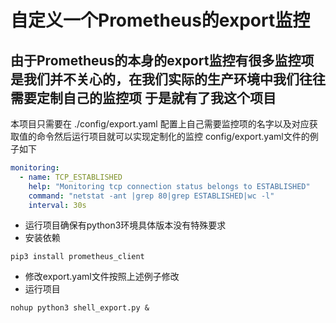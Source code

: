 # 自定义一个Prometheus的export监控
## 由于Prometheus的本身的export监控有很多监控项是我们并不关心的，在我们实际的生产环境中我们往往需要定制自己的监控项 于是就有了我这个项目

本项目只需要在 ./config/export.yaml 配置上自己需要监控项的名字以及对应获取值的命令然后运行项目就可以实现定制化的监控
config/export.yaml文件的例子如下
```yaml
monitoring:
  - name: TCP_ESTABLISHED 
    help: "Monitoring tcp connection status belongs to ESTABLISHED"
    command: "netstat -ant |grep 80|grep ESTABLISHED|wc -l"
    interval: 30s

```

* 运行项目确保有python3环境具体版本没有特殊要求
* 安装依赖
```
pip3 install prometheus_client
```
* 修改export.yaml文件按照上述例子修改
* 运行项目 
```
nohup python3 shell_export.py &
```

